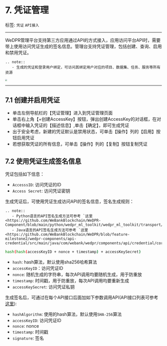 # 7. 凭证管理

标签: ``凭证`` ``API接入``

----

WeDPR管理平台支持第三方应用通过API的方式接入，应用访问平台API时，需要带上使用访问凭证生成的签名信息。管理台支持凭证管理，包括创建、查询、启用和禁用凭证。

```eval_rst
.. note::
   - 生成的凭证和登录用户绑定，可访问其绑定用户对应的项目、数据集、任务、服务等所有资源
```

<img src="../../manual/credential/credential.png" style="zoom:40%;" />


*******
## 7.1 创建并启用凭证

- 单击左侧导航栏的【凭证管理】进入到凭证管理页面
- 单击右上角【+创建AccessKey】按钮，弹出创建AccessKey的对话框，在对话框中输入凭证的【描述信息】,单击【确定】，即可生成凭证
- 出于安全考虑，新建的凭证默认是禁用状态，可单击【操作】列的【启用】按钮启用凭证
- 若想获取凭证的所有信息，可单击【操作】列的【复制】按钮复制凭证


## 7.2 使用凭证生成签名信息

凭证包括如下信息：

- `AccesssID`: 访问凭证的ID
- `Access Secret`: 访问凭证密钥

生成凭证后，可使用凭证生成访问API的签名信息，签名生成规则：


```eval_rst
.. note::
   - Python语言的API签名生成方法可参考 `这里 <https://github.com/WeBankBlockchain/WeDPR-Component/blob/main/python/wedpr_ml_toolkit/wedpr_ml_toolkit/transport/credential_generator.py>`_
   - Java语言的API签名生成方法可参考 `这里 <https://github.com/WeBankBlockchain/WeDPR/blob/feature-milestone2/wedpr-components/api-credential/src/main/java/com/webank/wedpr/components/api/credential/core/impl/CredentialInfo.java#L68>`_
```

```bash
hash(hash(accessKeyID + nonce + timestamp) + accessKeySecret)
```
- `hash`: hash算法，默认使用sha256哈希算法
- `accessKeyID`：访问凭证ID
- `nonce`: 随机生成的字符串，每次API调用均要随机生成，用于防重放
- `timestamp`: 时间戳，用于防重放，每次API调用均要重新生成
- `accessKeySecret`: 访问凭证私钥

生成签名后，可通过在每个API接口后面加如下参数调用API(API接口列表可参考[这里](../api/index.html)):
- `hashAlgorithm`: 使用的hash算法，默认使用`SHA-256`算法
- `accessKeyID`: 访问凭证ID
- `nonce`: nonce
- `timestamp`: 时间戳
- `signature`: 签名


